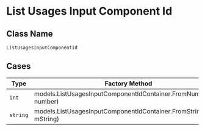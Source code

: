 
# List Usages Input Component Id

## Class Name

`ListUsagesInputComponentId`

## Cases

| Type | Factory Method |
|  --- | --- |
| `int` | models.ListUsagesInputComponentIdContainer.FromNumber(int number) |
| `string` | models.ListUsagesInputComponentIdContainer.FromString(string mString) |

